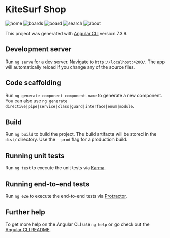 # KiteSurf Shop

![home](https://github.com/torrapipes/ProjecteWebLLM/webImg/home.jpg)
![boards](https://github.com/torrapipes/ProjecteWebLLM/webImg/boards.jpg) 
![board](https://github.com/torrapipes/ProjecteWebLLM/webImg/board.jpg)
![search](https://github.com/torrapipes/ProjecteWebLLM/webImg/search.jpg) 
![about](https://github.com/torrapipes/ProjecteWebLLM/webImg/about.jpg)

This project was generated with [Angular CLI](https://github.com/angular/angular-cli) version 7.3.9.

## Development server

Run `ng serve` for a dev server. Navigate to `http://localhost:4200/`. The app will automatically reload if you change any of the source files.

## Code scaffolding

Run `ng generate component component-name` to generate a new component. You can also use `ng generate directive|pipe|service|class|guard|interface|enum|module`.

## Build

Run `ng build` to build the project. The build artifacts will be stored in the `dist/` directory. Use the `--prod` flag for a production build.

## Running unit tests

Run `ng test` to execute the unit tests via [Karma](https://karma-runner.github.io).

## Running end-to-end tests

Run `ng e2e` to execute the end-to-end tests via [Protractor](http://www.protractortest.org/).

## Further help

To get more help on the Angular CLI use `ng help` or go check out the [Angular CLI README](https://github.com/angular/angular-cli/blob/master/README.md).
